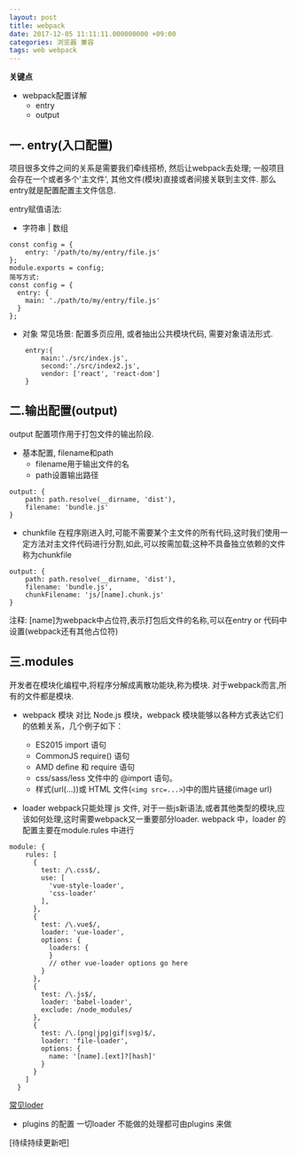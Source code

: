 ```yaml
---
layout: post
title: webpack
date: 2017-12-05 11:11:11.000000000 +09:00
categories: 浏览器 兼容
tags: web webpack
---
```


**关键点**

* webpack配置详解
  + entry
  + output
  
## 一. entry(入口配置)
项目很多文件之间的关系是需要我们牵线搭桥, 然后让webpack去处理; 一般项目会存在一个或者多个'主文件', 其他文件(模块)直接或者间接关联到主文件. 那么entry就是配置配置主文件信息.

entry赋值语法:

+ 字符串 | 数组
```
const config = {
	entry: '/path/to/my/entry/file.js'
};
module.exports = config;
简写方式:
const config = {
  entry: {
    main: './path/to/my/entry/file.js'
  }
};
```
+ 对象
常见场景: 配置多页应用, 或者抽出公共模块代码, 需要对象语法形式.
```
	entry:{
	    main:'./src/index.js',
	    second:'./src/index2.js',
	    vendor: ['react', 'react-dom']
	}
```

## 二.输出配置(output) 
output 配置项作用于打包文件的输出阶段.

* 基本配置, filename和path
	+ filename用于输出文件的名
	+ path设置输出路径
```
output: {
    path: path.resolve(__dirname, 'dist'),
    filename: 'bundle.js'
}
```
* chunkfile
在程序刚进入时,可能不需要某个主文件的所有代码,这时我们使用一定方法对主文件代码进行分割,如此,可以按需加载;这种不具备独立依赖的文件称为chunkfile
```
output: {
    path: path.resolve(__dirname, 'dist'),
    filename: 'bundle.js',
    chunkFilename: 'js/[name].chunk.js'
}
```
注释: [name]为webpack中占位符,表示打包后文件的名称,可以在entry or 代码中设置(webpack还有其他占位符)


## 三.modules
开发者在模块化编程中,将程序分解成离散功能块,称为模块.
对于webpack而言,所有的文件都是模块.

* webpack 模块
对比 Node.js 模块，webpack 模块能够以各种方式表达它们的依赖关系，几个例子如下：
	+ ES2015 import 语句
	+ CommonJS require() 语句
	+ AMD define 和 require 语句
	+ css/sass/less 文件中的 @import 语句。
	+ 样式(url(...))或 HTML 文件(`<img src=...>`)中的图片链接(image url)

* loader
webpack只能处理 js 文件, 对于一些js新语法,或者其他类型的模块,应该如何处理,这时需要webpack又一重要部分loader.
webpack 中，loader 的配置主要在module.rules 中进行
```
module: {
    rules: [
      {
        test: /\.css$/,
        use: [
          'vue-style-loader',
          'css-loader'
        ],
      },      
      {
        test: /\.vue$/,
        loader: 'vue-loader',
        options: {
          loaders: {
          }
          // other vue-loader options go here
        }
      },
      {
        test: /\.js$/,
        loader: 'babel-loader',
        exclude: /node_modules/
      },
      {
        test: /\.(png|jpg|gif|svg)$/,
        loader: 'file-loader',
        options: {
          name: '[name].[ext]?[hash]'
        }
      }
    ]
  }
```
[常见loder](https://webpack.js.org/loaders/)

* plugins 的配置
一切loader 不能做的处理都可由plugins 来做

[待续持续更新吧]













